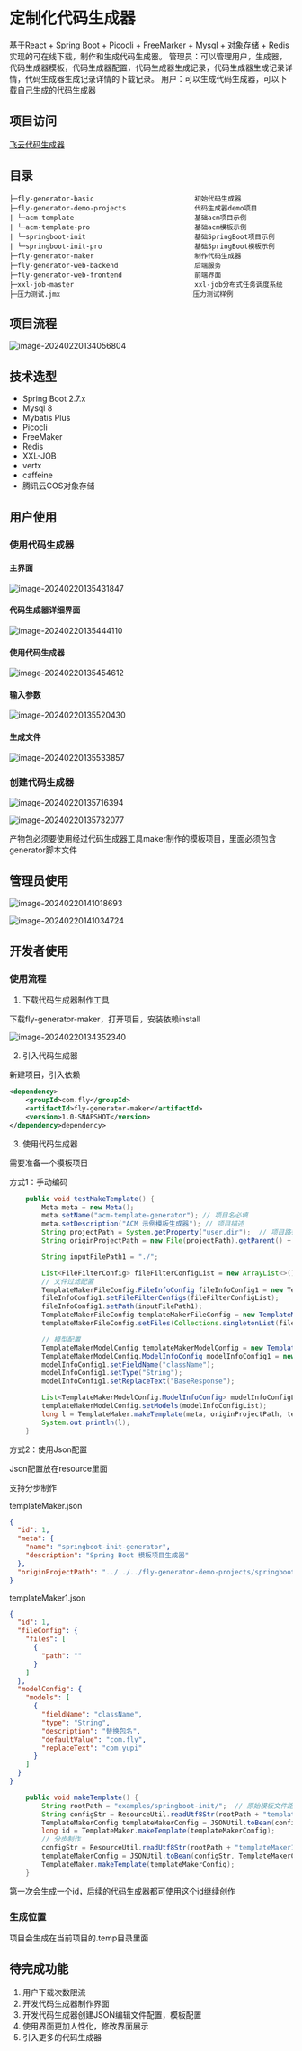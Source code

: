 # 定制化代码生成器

基于React + Spring Boot + Picocli + FreeMarker + Mysql + 对象存储 + Redis实现的可在线下载，制作和生成代码生成器。
管理员：可以管理用户，生成器，代码生成器模板，代码生成器配置，代码生成器生成记录，代码生成器生成记录详情，代码生成器生成记录详情的下载记录。
用户：可以生成代码生成器，可以下载自己生成的代码生成器

## 项目访问
[飞云代码生成器](http://124.71.207.114/)

## 目录

```
├─fly-generator-basic                         初始代码生成器 
├─fly-generator-demo-projects                 代码生成器demo项目
| └─acm-template							  基础acm项目示例
| └─acm-template-pro						  基础acm模板示例
| └─springboot-init							  基础SpringBoot项目示例
| └─springboot-init-pro						  基础SpringBoot模板示例
├─fly-generator-maker						  制作代码生成器
├─fly-generator-web-backend					  后端服务
├─fly-generator-web-frontend				  前端界面
├─xxl-job-master							  xxl-job分布式任务调度系统
├─压力测试.jmx								   压力测试样例
```

## 项目流程

![image-20240220134056804](http://cdn.flycode.icu/codeCenterImg/image-20240220134056804.png)



## 技术选型

- Spring Boot 2.7.x
- Mysql 8
- Mybatis Plus
- Picocli
- FreeMaker
- Redis
- XXL-JOB
- vertx
- caffeine
- 腾讯云COS对象存储





## 用户使用

### 使用代码生成器

#### 主界面

![image-20240220135431847](http://cdn.flycode.icu/codeCenterImg/image-20240220135431847.png)

#### 代码生成器详细界面

![image-20240220135444110](http://cdn.flycode.icu/codeCenterImg/image-20240220135444110.png)

#### 使用代码生成器

![image-20240220135454612](http://cdn.flycode.icu/codeCenterImg/image-20240220135454612.png)

#### 输入参数

![image-20240220135520430](http://cdn.flycode.icu/codeCenterImg/image-20240220135520430.png)

#### 生成文件

![image-20240220135533857](http://cdn.flycode.icu/codeCenterImg/image-20240220135533857.png)



### 创建代码生成器

![image-20240220135716394](http://cdn.flycode.icu/codeCenterImg/image-20240220135716394.png)

![image-20240220135732077](http://cdn.flycode.icu/codeCenterImg/image-20240220135732077.png)

产物包必须要使用经过代码生成器工具maker制作的模板项目，里面必须包含generator脚本文件

## 管理员使用

![image-20240220141018693](http://cdn.flycode.icu/codeCenterImg/image-20240220141018693.png)

![image-20240220141034724](http://cdn.flycode.icu/codeCenterImg/image-20240220141034724.png)

## 开发者使用

### 使用流程

1. 下载代码生成器制作工具

下载fly-generator-maker，打开项目，安装依赖install

![image-20240220134352340](http://cdn.flycode.icu/codeCenterImg/image-20240220134352340.png)

2. 引入代码生成器

新建项目，引入依赖

```xml
<dependency> 
	<groupId>com.fly</groupId>
    <artifactId>fly-generator-maker</artifactId>
    <version>1.0-SNAPSHOT</version>
</dependency>dependency>
```

3. 使用代码生成器

需要准备一个模板项目

方式1：手动编码

```java
    public void testMakeTemplate() {  	
		Meta meta = new Meta();
        meta.setName("acm-template-generator"); // 项目名必填
        meta.setDescription("ACM 示例模板生成器"); // 项目描述
        String projectPath = System.getProperty("user.dir");  // 项目路径
        String originProjectPath = new File(projectPath).getParent() + File.separator + "fly-generator-demo-projects/springboot-init";     // 原始模板项目路径

        String inputFilePath1 = "./";           

        List<FileFilterConfig> fileFilterConfigList = new ArrayList<>();
        // 文件过滤配置
        TemplateMakerFileConfig.FileInfoConfig fileInfoConfig1 = new TemplateMakerFileConfig.FileInfoConfig();
        fileInfoConfig1.setFileFilterConfigs(fileFilterConfigList);
        fileInfoConfig1.setPath(inputFilePath1);
        TemplateMakerFileConfig templateMakerFileConfig = new TemplateMakerFileConfig();
        templateMakerFileConfig.setFiles(Collections.singletonList(fileInfoConfig1));

        // 模型配置
        TemplateMakerModelConfig templateMakerModelConfig = new TemplateMakerModelConfig();
        TemplateMakerModelConfig.ModelInfoConfig modelInfoConfig1 = new TemplateMakerModelConfig.ModelInfoConfig();
        modelInfoConfig1.setFieldName("className");
        modelInfoConfig1.setType("String");
        modelInfoConfig1.setReplaceText("BaseResponse");

        List<TemplateMakerModelConfig.ModelInfoConfig> modelInfoConfigList = Arrays.asList(modelInfoConfig1);
        templateMakerModelConfig.setModels(modelInfoConfigList);
        long l = TemplateMaker.makeTemplate(meta, originProjectPath, templateMakerFileConfig, templateMakerModelConfig, null, 1743817327068332032L);
        System.out.println(l);
    }

```

方式2：使用Json配置

Json配置放在resource里面

支持分步制作

templateMaker.json

```json
{
  "id": 1,
  "meta": {
    "name": "springboot-init-generator",
    "description": "Spring Boot 模板项目生成器"
  },
  "originProjectPath": "../../../fly-generator-demo-projects/springboot-init"
}
```

templateMaker1.json

```json
{
  "id": 1,
  "fileConfig": {
    "files": [
      {
        "path": ""
      }
    ]
  },
  "modelConfig": {
    "models": [
      {
        "fieldName": "className",
        "type": "String",
        "description": "替换包名",
        "defaultValue": "com.fly",
        "replaceText": "com.yupi"
      }
    ]
  }
}
```







```java
    public void makeTemplate() {
        String rootPath = "examples/springboot-init/";  // 原始模板文件路径
        String configStr = ResourceUtil.readUtf8Str(rootPath + "templateMaker.json"); ？// json位置
        TemplateMakerConfig templateMakerConfig = JSONUtil.toBean(configStr, TemplateMakerConfig.class);
        long id = TemplateMaker.makeTemplate(templateMakerConfig);
		// 分步制作
        configStr = ResourceUtil.readUtf8Str(rootPath + "templateMaker1.json");
        templateMakerConfig = JSONUtil.toBean(configStr, TemplateMakerConfig.class);
        TemplateMaker.makeTemplate(templateMakerConfig);
    }
```

第一次会生成一个id，后续的代码生成器都可使用这个id继续创作

### 生成位置

项目会生成在当前项目的.temp目录里面



## 待完成功能

1. 用户下载次数限流
2. 开发代码生成器制作界面
3. 开发代码生成器创建JSON编辑文件配置，模板配置
4. 使用界面更加人性化，修改界面展示
5. 引入更多的代码生成器

